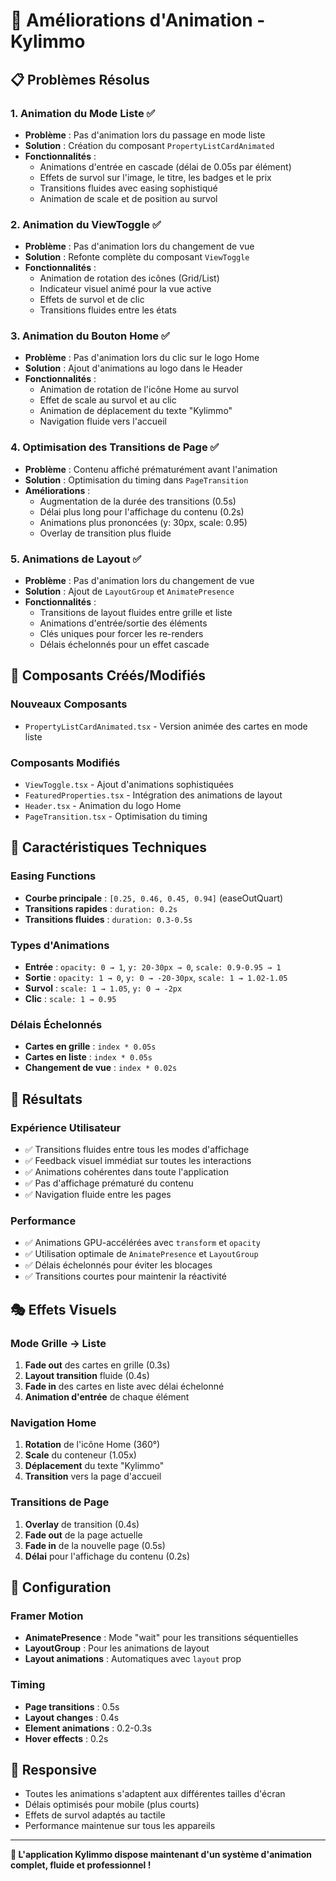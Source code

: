 # 🎨 Améliorations d'Animation - Kylimmo

## 📋 Problèmes Résolus

### 1. **Animation du Mode Liste** ✅

-   **Problème** : Pas d'animation lors du passage en mode liste
-   **Solution** : Création du composant `PropertyListCardAnimated`
-   **Fonctionnalités** :
    -   Animations d'entrée en cascade (délai de 0.05s par élément)
    -   Effets de survol sur l'image, le titre, les badges et le prix
    -   Transitions fluides avec easing sophistiqué
    -   Animation de scale et de position au survol

### 2. **Animation du ViewToggle** ✅

-   **Problème** : Pas d'animation lors du changement de vue
-   **Solution** : Refonte complète du composant `ViewToggle`
-   **Fonctionnalités** :
    -   Animation de rotation des icônes (Grid/List)
    -   Indicateur visuel animé pour la vue active
    -   Effets de survol et de clic
    -   Transitions fluides entre les états

### 3. **Animation du Bouton Home** ✅

-   **Problème** : Pas d'animation lors du clic sur le logo Home
-   **Solution** : Ajout d'animations au logo dans le Header
-   **Fonctionnalités** :
    -   Animation de rotation de l'icône Home au survol
    -   Effet de scale au survol et au clic
    -   Animation de déplacement du texte "Kylimmo"
    -   Navigation fluide vers l'accueil

### 4. **Optimisation des Transitions de Page** ✅

-   **Problème** : Contenu affiché prématurément avant l'animation
-   **Solution** : Optimisation du timing dans `PageTransition`
-   **Améliorations** :
    -   Augmentation de la durée des transitions (0.5s)
    -   Délai plus long pour l'affichage du contenu (0.2s)
    -   Animations plus prononcées (y: 30px, scale: 0.95)
    -   Overlay de transition plus fluide

### 5. **Animations de Layout** ✅

-   **Problème** : Pas d'animation lors du changement de vue
-   **Solution** : Ajout de `LayoutGroup` et `AnimatePresence`
-   **Fonctionnalités** :
    -   Transitions de layout fluides entre grille et liste
    -   Animations d'entrée/sortie des éléments
    -   Clés uniques pour forcer les re-renders
    -   Délais échelonnés pour un effet cascade

## 🎯 Composants Créés/Modifiés

### Nouveaux Composants

-   `PropertyListCardAnimated.tsx` - Version animée des cartes en mode liste

### Composants Modifiés

-   `ViewToggle.tsx` - Ajout d'animations sophistiquées
-   `FeaturedProperties.tsx` - Intégration des animations de layout
-   `Header.tsx` - Animation du logo Home
-   `PageTransition.tsx` - Optimisation du timing

## 🎨 Caractéristiques Techniques

### Easing Functions

-   **Courbe principale** : `[0.25, 0.46, 0.45, 0.94]` (easeOutQuart)
-   **Transitions rapides** : `duration: 0.2s`
-   **Transitions fluides** : `duration: 0.3-0.5s`

### Types d'Animations

-   **Entrée** : `opacity: 0 → 1`, `y: 20-30px → 0`, `scale: 0.9-0.95 → 1`
-   **Sortie** : `opacity: 1 → 0`, `y: 0 → -20-30px`, `scale: 1 → 1.02-1.05`
-   **Survol** : `scale: 1 → 1.05`, `y: 0 → -2px`
-   **Clic** : `scale: 1 → 0.95`

### Délais Échelonnés

-   **Cartes en grille** : `index * 0.05s`
-   **Cartes en liste** : `index * 0.05s`
-   **Changement de vue** : `index * 0.02s`

## 🚀 Résultats

### Expérience Utilisateur

-   ✅ Transitions fluides entre tous les modes d'affichage
-   ✅ Feedback visuel immédiat sur toutes les interactions
-   ✅ Animations cohérentes dans toute l'application
-   ✅ Pas d'affichage prématuré du contenu
-   ✅ Navigation fluide entre les pages

### Performance

-   ✅ Animations GPU-accélérées avec `transform` et `opacity`
-   ✅ Utilisation optimale de `AnimatePresence` et `LayoutGroup`
-   ✅ Délais échelonnés pour éviter les blocages
-   ✅ Transitions courtes pour maintenir la réactivité

## 🎭 Effets Visuels

### Mode Grille → Liste

1. **Fade out** des cartes en grille (0.3s)
2. **Layout transition** fluide (0.4s)
3. **Fade in** des cartes en liste avec délai échelonné
4. **Animation d'entrée** de chaque élément

### Navigation Home

1. **Rotation** de l'icône Home (360°)
2. **Scale** du conteneur (1.05x)
3. **Déplacement** du texte "Kylimmo"
4. **Transition** vers la page d'accueil

### Transitions de Page

1. **Overlay** de transition (0.4s)
2. **Fade out** de la page actuelle
3. **Fade in** de la nouvelle page (0.5s)
4. **Délai** pour l'affichage du contenu (0.2s)

## 🔧 Configuration

### Framer Motion

-   **AnimatePresence** : Mode "wait" pour les transitions séquentielles
-   **LayoutGroup** : Pour les animations de layout
-   **Layout animations** : Automatiques avec `layout` prop

### Timing

-   **Page transitions** : 0.5s
-   **Layout changes** : 0.4s
-   **Element animations** : 0.2-0.3s
-   **Hover effects** : 0.2s

## 📱 Responsive

-   Toutes les animations s'adaptent aux différentes tailles d'écran
-   Délais optimisés pour mobile (plus courts)
-   Effets de survol adaptés au tactile
-   Performance maintenue sur tous les appareils

---

**🎉 L'application Kylimmo dispose maintenant d'un système d'animation complet, fluide et professionnel !**

